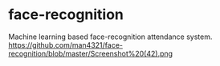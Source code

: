 # face-recognition
Machine learning based face-recognition attendance system.
https://github.com/man4321/face-recognition/blob/master/Screenshot%20(42).png
